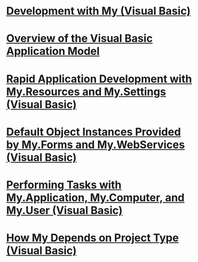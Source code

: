 # [Development with My (Visual Basic)](index.md)
# [Overview of the Visual Basic Application Model](overview-of-the-visual-basic-application-model.md)
# [Rapid Application Development with My.Resources and My.Settings (Visual Basic)](rapid-application-development-with-my-resources-and-my-settings.md)
# [Default Object Instances Provided by My.Forms and My.WebServices (Visual Basic)](default-object-instances-provided-by-my-forms-and-my-webservices.md)
# [Performing Tasks with My.Application, My.Computer, and My.User (Visual Basic)](performing-tasks-with-my-application-my-computer-and-my-user.md)
# [How My Depends on Project Type (Visual Basic)](how-my-depends-on-project-type.md)
